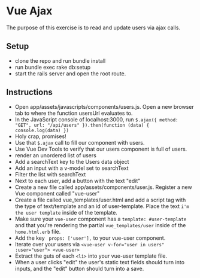 # Vue Ajax

The purpose of this exercise is to read and update users via ajax calls. 

## Setup

+ clone the repo and run bundle install
+ run bundle exec rake db:setup
+ start the rails server and open the root route.

## Instructions

+ Open app/assets/javascripts/components/users.js. Open a new browser tab to where the function usersUrl evaluates to.
+ In the JavaScript console of localhost:3000, run `$.ajax({ method: "GET", url: "/api/users" }).then(function (data) { console.log(data) })`
+ Holy crap, promises! 
+ Use that `$.ajax` call to fill our component with users.
+ Use Vue Dev Tools to verify that our users component is full of users.
+ render an unordered list of users
+ Add a searchText key to the Users data object
+ Add an input with a v-model set to searchText
+ Filter the list with searchText
+ Next to each user, add a button with the text "edit"
+ Create a new file called app/assets/components/user.js. Register a new Vue component called "vue-user"
+ Create a file called vue_templates/user.html and add a script tag with the type of text/template and an id of user-template. Place the text `i'm the user template` inside of the template.
+ Make sure your `vue-user` component has a `template: #user-template` and that you're rendering the partial `vue_templates/user` inside of the `home.html.erb` file.
+ Add the key ` props: ['user'],` to your vue-user component. 
+ Iterate over your users via `<vue-user v-for="user in users" :user="user"> <vue-user>`
+ Extract the guts of each `<li>` into your vue-user template file.
+ When a user clicks "edit" the user's static text fields should turn into inputs, and the "edit" button should turn into a save.
